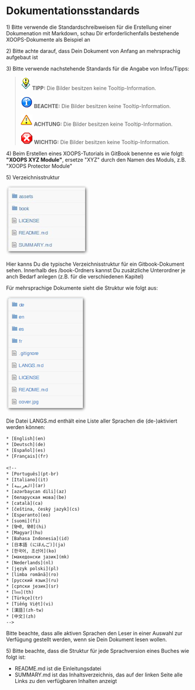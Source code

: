 # Dokumentationsstandards​

1\) Bitte verwende die Standardschreibweisen für die Erstellung einer Dokumenation mit Markdown, schau Dir erforderlichenfalls bestehende XOOPS-Dokumente als Beispiel an

2\) Bitte achte darauf, dass Dein Dokument von Anfang an mehrsprachig aufgebaut ist

3\) Bitte verwende nachstehende Standards für die Angabe von Infos/Tipps:

> ![](../../.gitbook/assets/tips%20%281%29.gif) **TIPP:** Die Bilder besitzen keine Tooltip-Information.
>
> ![](../../.gitbook/assets/info%20%281%29.png) **BEACHTE:** Die Bilder besitzen keine Tooltip-Information.
>
> ![](../../.gitbook/assets/important%20%281%29.png) **ACHTUNG:** Die Bilder besitzen keine Tooltip-Information.
>
> ![](../../.gitbook/assets/stop.png) **WICHTIG:** Die Bilder besitzen keine Tooltip-Information.

4\) Beim Erstellen eines XOOPS-Tutorials in GitBook benenne es wie folgt: **"XOOPS XYZ Module"**, ersetze "XYZ" durch den Namen des Moduls, z.B. "XOOPS Protector Module"

5\) Verzeichnisstruktur

![](../../.gitbook/assets/directorystructure.jpg)

Hier kanns Du die typische Verzeichnisstruktur für ein Gitbook-Dokument sehen. Innerhalb des /book-Ordners kannst Du zusätzliche Unterordner je anch Bedarf anlegen \(z.B. für die verschiedenen Kapitel\)

Für mehrsprachige Dokumente sieht die Struktur wie folgt aus:

![](../../.gitbook/assets/directorystructure_international%20%281%29.png)

Die Datei LANGS.md enthält eine Liste aller Sprachen die \(de-\)aktiviert werden können:

```text
* [English](en)
* [Deutsch](de)
* [Español](es)
* [Français](fr)

<!--
* [Português](pt-br)
* [Italiano](it)
* [العربية](ar)
* [azərbaycan dili](az)
* [беларуская мова](be)
* [català](ca)
* [čeština, český jazyk](cs)
* [Esperanto](eo)
* [suomi](fi)
* [हिन्दी, हिंदी](hi)
* [Magyar](hu)
* [Bahasa Indonesia](id)
* [日本語 (にほんご)](ja)
* [한국어, 조선어](ko)
* [македонски јазик](mk)
* [Nederlands](nl)
* [język polski](pl)
* [limba română](ro)
* [русский язык](ru)
* [српски језик](sr)
* [ไทย](th)
* [Türkçe](tr)
* [Tiếng Việt](vi)
* [漢語](zh-tw)
* [中文](zh)
-->
```

Bitte beachte, dass alle aktiven Sprachen den Leser in einer Auswahl zur Verfügung gestellt werden, wenn sie Dein Dokument lesen wollen.

5\) Bitte beachte, dass die Struktur für jede Sprachversion eines Buches wie folgt ist:

* README.md ist die Einleitungsdatei
* SUMMARY.md ist das Inhaltsverzeichnis, das auf der linken Seite alle Links zu den verfügbaren Inhalten anzeigt

